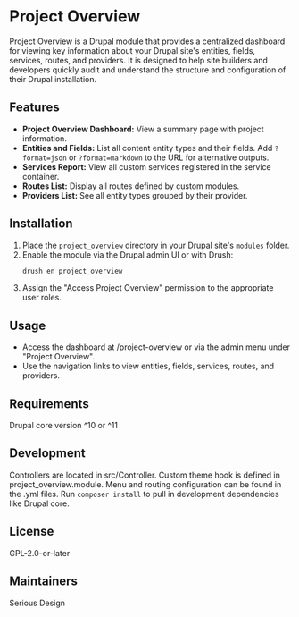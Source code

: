 # Project Overview

Project Overview is a Drupal module that provides a centralized dashboard for viewing key information about your Drupal site's entities, fields, services, routes, and providers. It is designed to help site builders and developers quickly audit and understand the structure and configuration of their Drupal installation.

## Features

- **Project Overview Dashboard:** View a summary page with project information.
- **Entities and Fields:** List all content entity types and their fields. Add
  `?format=json` or `?format=markdown` to the URL for alternative outputs.
- **Services Report:** View all custom services registered in the service container.
- **Routes List:** Display all routes defined by custom modules.
- **Providers List:** See all entity types grouped by their provider.

## Installation

1. Place the `project_overview` directory in your Drupal site's `modules` folder.
2. Enable the module via the Drupal admin UI or with Drush:
   ```sh
   drush en project_overview
   ```
3. Assign the "Access Project Overview" permission to the appropriate user roles.

## Usage
- Access the dashboard at /project-overview or via the admin menu under "Project Overview".
- Use the navigation links to view entities, fields, services, routes, and providers.

## Requirements
Drupal core version ^10 or ^11

## Development
Controllers are located in src/Controller.
Custom theme hook is defined in project_overview.module.
Menu and routing configuration can be found in the .yml files.
Run `composer install` to pull in development dependencies like Drupal core.

## License
GPL-2.0-or-later

## Maintainers
Serious Design

